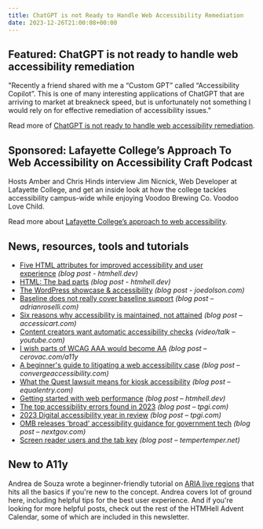 ```yaml
---
title: ChatGPT is not Ready to Handle Web Accessibility Remediation
date: 2023-12-26T21:00:08+00:00
---
```


## Featured: ChatGPT is not ready to handle web accessibility remediation

"Recently a friend shared with me a “Custom GPT” called “Accessibility Copilot”. This is one of many interesting applications of ChatGPT that are arriving to market at breakneck speed, but is unfortunately not something I would rely on for effective remediation of accessibility issues."

Read more of [ChatGPT is not ready to handle web accessibility remediation](https://karlgroves.com/chatgpt-is-not-ready-to-handle-web-accessibility-remediation/).

## Sponsored: Lafayette College’s Approach To Web Accessibility on Accessibility Craft Podcast

Hosts Amber and Chris Hinds interview Jim Nicnick, Web Developer at Lafayette College, and get an inside look at how the college tackles accessibility campus-wide while enjoying Voodoo Brewing Co. Voodoo Love Child.

Read more about [Lafayette College’s approach to web accessibility](https://accessibilitycraft.com/044-lafayette-colleges-approach-to-web-accessibility-voodoo-brewing-co-voodoo-love-child/?utm_source=A11yWeekly&utm_medium=sponsored).

## News, resources, tools and tutorials

- [Five HTML attributes for improved accessibility and user experience](https://www.htmhell.dev/adventcalendar/2023/4/) *(blog post - htmhell.dev)*
- [HTML: The bad parts](https://www.htmhell.dev/adventcalendar/2023/13/) *(blog post - htmhell.dev)*
- [The WordPress showcase & accessibility](https://www.joedolson.com/2023/12/the-wordpress-showcase-accessibility/) *(blog post - joedolson.com)*
- [Baseline does not really cover baseline support](https://adrianroselli.com/2023/12/baseline-does-not-really-cover-baseline-support.html) *(blog post – adrianroselli.com)*
- [Six reasons why accessibility is maintained, not attained](https://accessicart.com/6-reasons-why-accessibility-is-maintained-not-attained/) *(blog post – accessicart.com)*
- [Content creators want automatic accessibility checks](https://www.youtube.com/watch?v=9hev_6L8SPk&list=PLpB9PGa2Ik9AOrzPuZIQBsluWg8Gli1JW&index=2) *(video/talk – youtube.com)*
- [I wish parts of WCAG AAA would become AA](https://cerovac.com/a11y/2023/12/i-wish-parts-of-wcag-aaa-would-become-aa/) *(blog post – cerovac.com/a11y*
- [A beginner's guide to litigating a web
  accessibility case](https://convergeaccessibility.com/2023/12/18/beginners-guide-to-web-accessibility-litigation/) *(blog post – convergeaccessibility.com)*
- [What the Quest lawsuit means for kiosk accessibility](https://equalentry.com/kiosk-accessibility-quest-lawsuit/) *(blog post – equalentry.com)*
- [Getting started with web performance](https://www.htmhell.dev/adventcalendar/2023/14/) *(blog post – htmhell.dev)*
- [The top accessibility errors found in 2023](https://www.tpgi.com/the-top-accessibility-errors-found-in-2023/) *(blog post – tpgi.com)*
- [2023 Digital accessibility year in review](https://www.tpgi.com/2023-digital-accessibility-year-in-review/) *(blog post – tpgi.com)*
- [OMB releases ‘broad’ accessibility guidance for government tech](https://www.nextgov.com/digital-government/2023/12/omb-releases-broad-accessibility-guidance-government-tech/392949/) *(blog post – nextgov.com)*
- [Screen reader users and the tab key](https://www.tempertemper.net/blog/screen-reader-users-and-the-tab-key) *(blog post – tempertemper.net)*

## New to A11y

Andrea de Souza wrote a beginner-friendly tutorial on [ARIA live regions](https://www.htmhell.dev/adventcalendar/2023/22/) that hits all the basics if you're new to the concept. Andrea covers lot of ground here, including helpful tips for the best user experience. And if you're looking for more helpful posts, check out the rest of the HTMHell Advent Calendar, some of which are included in this newsletter.
